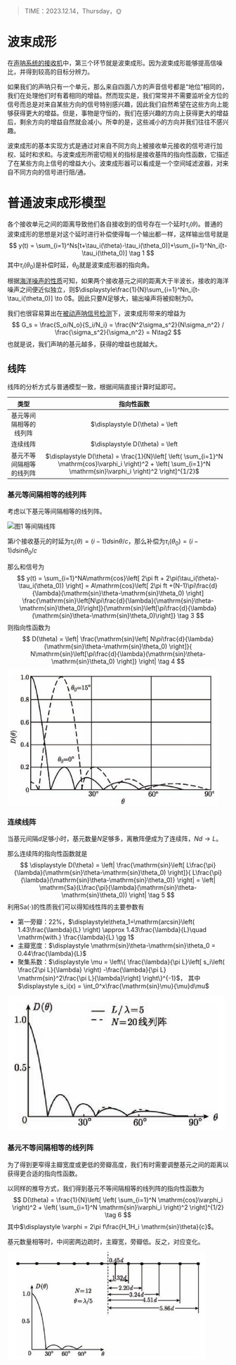 > TIME：2023.12.14，Thursday，🌞

# 波束成形

在[声呐系统的接收机](public_docs/dsp/sonar_signal_processing/声呐系统介绍.md)中，第三个环节就是波束成形。因为波束成形能够提高信噪比，并得到较高的目标分辨力。

如果我们的声呐只有一个单元，那么来自四面八方的声音信号都是“地位”相同的，我们在处理他们时有着相同的增益。然而现实是，我们常常并不需要监听全方位的信号而总是对来自某些方向的信号特别感兴趣，因此我们自然希望在这些方向上能够获得更大的增益。但是，事物是守恒的，我们在感兴趣的方向上获得更大的增益后，剩余方向的增益自然就会减小。所幸的是，这些减小的方向并我们往往不感兴趣。

波束成形的基本实现方式是通过对来自不同方向上被接收单元接收的信号进行加权、延时和求和。与波束成形所密切相关的指标是接收基阵的指向性函数，它描述了在某些方向上信号的增益大小。波束成形器可以看成是一个空间域滤波器，对来自不同方向的信号进行阻/通。

# 普通波束成形模型

各个接收单元之间的距离导致他们各自接收到的信号存在一个延时$\tau_i(\theta)$。普通的波束成形的思想是对这个延时进行补偿使得每一个输出都一样，这样输出信号就是
$$
y(t) = \sum_{i=1}^Ns[t+\tau_i(\theta)-\tau_i(\theta_0)]+\sum_{i=1}^Nn_i[t-\tau_i(\theta_0)] \tag 1
$$
其中$\tau_i(\theta_0)$是补偿时延，$\theta_0$就是波束成形器的指向角。

根据[海洋噪声的性质]((public_docs/dsp/sonar_signal_processing/声呐信道.md))可知，如果两个接收基元之间的距离大于半波长，接收的海洋噪声之间便近似独立，则$\displaystyle\frac{1}{N}\sum_{i=1}^Nn_i[t-\tau_i(\theta_0)] \to 0$。因此只要$N$足够大，输出噪声将被抑制为0。

我们也很容易算出在[被动声呐信号检测]((public_docs/dsp/sonar_signal_processing/声呐信号检测理论.md))下，波束成形带来的增益为
$$
G_s = \frac{S_o/N_o}{S_i/N_i} = \frac{N^2\sigma_s^2}{N\sigma_n^2} / \frac{\sigma_s^2}{\sigma_n^2} = N\tag2
$$
也就是说，我们声呐的基元越多，获得的增益也就越大。

## 线阵

线阵的分析方式与普通模型一致，根据间隔直接计算时延即可。

|           类型           |                          指向性函数                          |
| :----------------------: | :----------------------------------------------------------: |
|  基元等间隔相等的线列阵  | $\displaystyle D(\theta) = \left| \frac{\mathrm{sin}\left[ N\pi\frac{d}{\lambda}(\mathrm{sin}\theta-\mathrm{sin}\theta_0) \right]}{ N\mathrm{sin}\left[\pi\frac{d}{\lambda}(\mathrm{sin}\theta-\mathrm{sin}\theta_0) \right]} \right|$ |
|         连续线阵         | $\displaystyle D(\theta) = \left| \mathrm{Sa}(L\frac{\pi}{\lambda}(\mathrm{sin}\theta-\mathrm{sin}\theta_0)) \right|$ |
| 基元不等间隔相等的线列阵 | $\displaystyle D(\theta) = \frac{1}{N}\left[ \left( \sum_{i=1}^N \mathrm{cos}\varphi_i \right)^2 + \left( \sum_{i=1}^N \mathrm{sin}\varphi_i \right)^2 \right]^{1/2}$ |

### 基元等间隔相等的线列阵

考虑以下基元等间隔相等的线列阵。

![图1 等间隔线阵](https://gitee.com/cxgxgg/typora_img/raw/master/img/202312141724916.png)

第$i$个接收基元的时延为$\tau_i(\theta) = (i-1)d\mathrm{sin}\theta/c$，那么补偿为$\tau_i(\theta_0) = (i-1)d\mathrm{sin}\theta_0/c$

那么和信号为
$$
y(t) = \sum_{i=1}^NA\mathrm{cos}\left[ 2\pi ft + 2\pi(\tau_i(\theta)-\tau_i(\theta_0)) \right] = A\mathrm{cos}\left[ 2\pi ft +(N-1)\pi\frac{d}{\lambda}(\mathrm{sin}\theta-\mathrm{sin}\theta_0) \right] \frac{\mathrm{sin}\left[N\pi\frac{d}{\lambda}(\mathrm{sin}\theta-\mathrm{sin}\theta_0)\right]}{\mathrm{sin}\left[\pi\frac{d}{\lambda}(\mathrm{sin}\theta-\mathrm{sin}\theta_0)\right]} \tag 3
$$
则指向性函数为
$$
D(\theta) = \left| \frac{\mathrm{sin}\left[ N\pi\frac{d}{\lambda}(\mathrm{sin}\theta-\mathrm{sin}\theta_0) \right]}{ N\mathrm{sin}\left[\pi\frac{d}{\lambda}(\mathrm{sin}\theta-\mathrm{sin}\theta_0) \right]} \right| \tag 4
$$
![图2 线阵的指向性函数](_img/4.2.png)

### 连续线阵

当基元间隔$d$足够小时，基元数量$N$足够多，离散阵便成为了连续阵，$Nd\to L$。

那么连续阵的指向性函数就是
$$
\displaystyle D(\theta) = \left| \frac{\mathrm{sin}\left[ L\frac{\pi}{\lambda}(\mathrm{sin}\theta-\mathrm{sin}\theta_0) \right]}{ L\frac{\pi}{\lambda}(\mathrm{sin}\theta-\mathrm{sin}\theta_0)} \right| = \left| \mathrm{Sa}(L\frac{\pi}{\lambda}(\mathrm{sin}\theta-\mathrm{sin}\theta_0)) \right| \tag 5
$$
利用$\mathrm{Sa}(\cdot)$的性质我们可以得知线性阵的主要参数有

* 第一旁瓣：$22\%$，$\displaystyle\theta_1=\mathrm{arcsin}\left( 1.43\frac{\lambda}{L} \right) \approx 1.43\frac{\lambda}{L}\quad \mathrm{with.} \frac{\lambda}{L} \gg 1$
* 主瓣宽度：$\displaystyle \mathrm{sin}\theta-\mathrm{sin}\theta_0 = 0.44\frac{\lambda}{L}$
* 聚集系数：$\displaystyle \mu = \left\{ \frac{\lambda}{\pi L}\left[ s_i\left( \frac{2\pi L}{\lambda} \right) -\frac{\lambda}{\pi L} \mathrm{sin}^2\frac{\pi L}{\lambda}\right] \right\}^{-1}$， 其中$\displaystyle s_i(x) = \int_0^x\frac{\mathrm{sin}\mu}{\mu}d\mu$

![图3 连续线阵的指向性函数](_img/4.3.png)

### 基元不等间隔相等的线列阵

为了得到更窄得主瓣宽度或更低的旁瓣高度，我们有时需要调整基元之间的距离以获得更合适的指向性函数。

以同样的推导方式，我们得到基元不等间隔相等的线列阵的指向性函数为
$$
D(\theta) = \frac{1}{N}\left[ \left( \sum_{i=1}^N \mathrm{cos}\varphi_i \right)^2 + \left( \sum_{i=1}^N \mathrm{sin}\varphi_i \right)^2 \right]^{1/2} \tag 6
$$
其中$\displaystyle \varphi = 2\pi f\frac{H_1H_i \mathrm{sin}\theta}{c}$。

基元数量相等时，中间密两边疏时，主瓣宽，旁瓣低。反之，对应变化。

![图4 基元不等间隔相等的线列阵的指向性函数](_img/4.4.png)